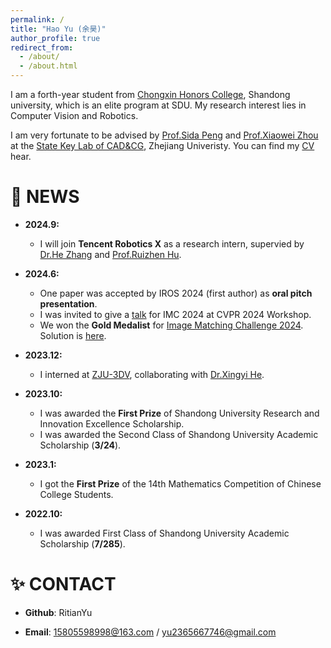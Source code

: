 ```yaml
---
permalink: /
title: "Hao Yu (余昊)"
author_profile: true
redirect_from: 
  - /about/
  - /about.html
---
```


I am a forth-year student from [Chongxin Honors College](https://github.com/CXXT-Projects/CXXT-Projects.github.io), Shandong university, which is an elite program at SDU. My research interest lies in Computer Vision and Robotics.

I am very fortunate to be advised by [Prof.Sida Peng](https://pengsida.net/) and [Prof.Xiaowei Zhou](https://xzhou.me/) at the [State Key Lab of CAD&CG](http://www.cad.zju.edu.cn/zhongwen.html), Zhejiang Univeristy. You can find my [CV](https://github.com/RitianYu/RitianYu.github.io/blob/master/files/个人简历.pdf) hear.

🎉 NEWS
======
- **2024.9:**
  - I will join **Tencent Robotics X** as a research intern, supervied by [Dr.He Zhang](https://cghezhang.github.io) and [Prof.Ruizhen Hu](https://csse.szu.edu.cn/staff/ruizhenhu/).
- **2024.6:**
  - One paper was accepted by IROS 2024 (first author) as **oral pitch presentation**.
  - I was invited to give a [talk](https://www.youtube.com/watch?v=KG-_i12fU_A&t=14701s) for IMC 2024 at CVPR 2024 Workshop.
  - We won the **Gold Medalist** for [Image Matching Challenge 2024](https://www.kaggle.com/competitions/image-matching-challenge-2024). Solution is [here](https://www.kaggle.com/competitions/image-matching-challenge-2024/discussion/511291).

- **2023.12:**
  - I interned at [ZJU-3DV](https://xzhou.me/), collaborating with [Dr.Xingyi He](https://hxy-123.github.io/).

- **2023.10:**
  - I was awarded the **First Prize** of Shandong University Research and Innovation Excellence Scholarship.
  - I was awarded the Second Class of Shandong University Academic Scholarship (**3/24**).

- **2023.1:**
  - I got the **First Prize** of the 14th Mathematics Competition of Chinese College Students.

- **2022.10:**
  - I was awarded First Class of Shandong University Academic Scholarship (**7/285**).

✨ CONTACT
======
- **Github**: RitianYu

- **Email**: 15805598998@163.com / yu2365667746@gmail.com 


